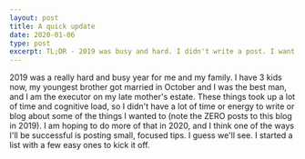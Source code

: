 ```yaml
---
layout: post
title: A quick update
date: 2020-01-06
type: post
excerpt: TL;DR - 2019 was busy and hard. I didn't write a post. I want to change that.
---
```


2019 was a really hard and busy year for me and my family. I have 3 kids now, my youngest brother got married in October and I was the best man, and I am the executor on my late mother's estate. These things took up a lot of time and cognitive load, so I didn't have a lot of time or energy to write or blog about some of the things I wanted to (note the ZERO posts to this blog in 2019). I am hoping to do more of that in 2020, and I think one of the ways I'll be successful is posting small, focused tips. I guess we'll see. I started a list with a few easy ones to kick it off.